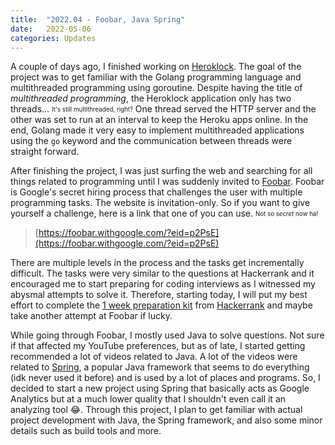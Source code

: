 ```yaml
---
title:  "2022.04 - Foobar, Java Spring"
date:   2022-05-06
categories: Updates
---
```


A couple of days ago, I finished working on [Heroklock](https://github.com/thinkty/heroklock).
The goal of the project was to get familiar with the Golang programming language and multithreaded programming using goroutine.
Despite having the title of *multithreaded programming*, the Heroklock application only has two threads...
<sub><sup>It's still multithreaded, right?</sup></sub>
One thread served the HTTP server and the other was set to run at an interval to keep the Heroku apps online.
In the end, Golang made it very easy to implement multithreaded applications using the ```go``` keyword and the communication between threads were straight forward.

After finishing the project, I was just surfing the web and searching for all things related to programming until I was suddenly invited to [Foobar](https://foobar.withgoogle.com/).
Foobar is Google's secret hiring process that challenges the user with multiple programming tasks.
The website is invitation-only.
So if you want to give yourself a challenge, here is a link that one of you can use. <sub><sup>Not so *secret* now ha!</sup></sub>

> [https://foobar.withgoogle.com/?eid=p2PsE](https://foobar.withgoogle.com/?eid=p2PsE)

There are multiple levels in the process and the tasks get incrementally difficult.
The tasks were very similar to the questions at Hackerrank and it encouraged me to start preparing for coding interviews as I witnessed my abysmal attempts to solve it.
Therefore, starting today, I will put my best effort to complete the [1 week preparation kit](https://www.hackerrank.com/interview/preparation-kits/one-week-preparation-kit/one-week-day-one/challenges) from [Hackerrank](https://www.hackerrank.com/) and maybe take another attempt at Foobar if lucky.

While going through Foobar, I mostly used Java to solve questions.
Not sure if that affected my YouTube preferences, but as of late, I started getting recommended a lot of videos related to Java.
A lot of the videos were related to [Spring](https://spring.io/), a popular Java framework that seems to do everything (idk never used it before) and is used by a lot of places and programs.
So, I decided to start a new project using Spring that basically acts as Google Analytics but at a much lower quality that I shouldn't even call it an analyzing tool 😂.
Through this project, I plan to get familiar with actual project development with Java, the Spring framework, and also some minor details such as build tools and more.